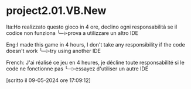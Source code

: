 # project2.01.VB.New

Ita:Ho realizzato questo gioco in 4 ore, declino ogni responsabilità se il codice non funziona
    ╰─‌⌲prova a utilizzare un altro IDE



Eng:I made this game in 4 hours, I don't take any responsibility if the code doesn't work
    ╰─‌⌲try using another IDE


French: J'ai réalisé ce jeu en 4 heures, je décline toute responsabilité si le code ne fonctionne pas
    ╰─‌⌲essayez d'utiliser un autre IDE

[scritto il 09-05-2024 ore 17:09:12] 



                                      
